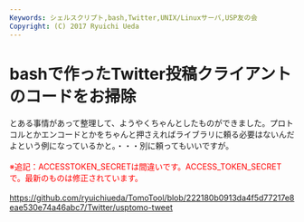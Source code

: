 ```yaml
---
Keywords: シェルスクリプト,bash,Twitter,UNIX/Linuxサーバ,USP友の会
Copyright: (C) 2017 Ryuichi Ueda
---
```


# bashで作ったTwitter投稿クライアントのコードをお掃除
とある事情があって整理して、ようやくちゃんとしたものができました。プロトコルとかエンコードとかをちゃんと押さえればライブラリに頼る必要はないんだよという例になっているかと。・・・別に頼ってもいいですが。<br />
<br />
<span style="color: #ff0000;">※追記：ACCESSTOKEN_SECRETは間違いです。ACCESS_TOKEN_SECRET で。最新のものは修正されています。</span><br />
<br />
<a href="https://github.com/ryuichiueda/TomoTool/blob/222180b0913da4f5d77217e8eae530e74a46abc7/Twitter/usptomo-tweet">https://github.com/ryuichiueda/TomoTool/blob/222180b0913da4f5d77217e8eae530e74a46abc7/Twitter/usptomo-tweet</a>
